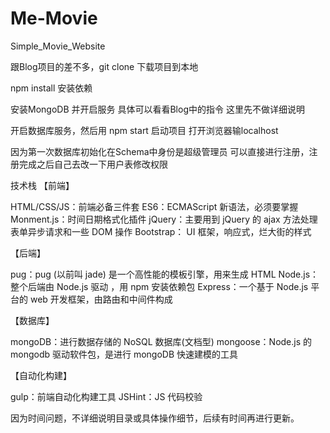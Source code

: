 # Me-Movie
Simple_Movie_Website


跟Blog项目的差不多，git clone 下载项目到本地

npm install 安装依赖

安装MongoDB 并开启服务 具体可以看看Blog中的指令 这里先不做详细说明

开启数据库服务，然后用 npm start 启动项目 打开浏览器输localhost

因为第一次数据库初始化在Schema中身份是超级管理员
可以直接进行注册，注册完成之后自己去改一下用户表修改权限

技术栈
【前端】

HTML/CSS/JS：前端必备三件套
ES6：ECMAScript 新语法，必须要掌握
Monment.js：时间日期格式化插件
jQuery：主要用到 jQuery 的 ajax 方法处理表单异步请求和一些 DOM 操作
Bootstrap： UI 框架，响应式，烂大街的样式

【后端】

pug：pug (以前叫 jade) 是一个高性能的模板引擎，用来生成 HTML
Node.js：整个后端由 Node.js 驱动 ，用 npm 安装依赖包
Express：一个基于 Node.js 平台的 web 开发框架，由路由和中间件构成

【数据库】

mongoDB：进行数据存储的 NoSQL 数据库(文档型)
mongoose：Node.js 的 mongodb 驱动软件包，是进行 mongoDB 快速建模的工具

【自动化构建】

gulp：前端自动化构建工具
JSHint：JS 代码校验

因为时间问题，不详细说明目录或具体操作细节，后续有时间再进行更新。
